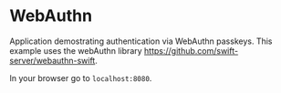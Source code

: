 # WebAuthn

Application demostrating authentication via WebAuthn passkeys. This example uses the webAuthn library https://github.com/swift-server/webauthn-swift.

In your browser go to `localhost:8080`.
